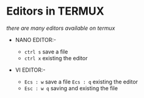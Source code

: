 # Editors in TERMUX

*there are many editors available on termux*

* NANO EDITOR:-
  * `ctrl s` save a file
  * `ctrl x` existing the editor


* VI EDITOR:-
  * `Ecs : w` save a file  `Ecs : q` existing the editor
  * `Esc : w q` saving and existing the file

